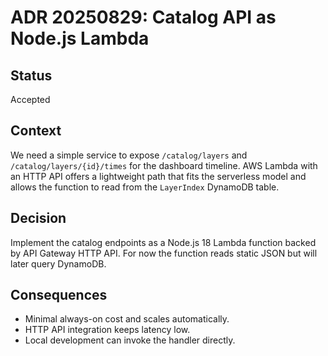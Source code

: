 # ADR 20250829: Catalog API as Node.js Lambda

## Status
Accepted

## Context
We need a simple service to expose `/catalog/layers` and `/catalog/layers/{id}/times` for the dashboard timeline. AWS Lambda with an HTTP API offers a lightweight path that fits the serverless model and allows the function to read from the `LayerIndex` DynamoDB table.

## Decision
Implement the catalog endpoints as a Node.js 18 Lambda function backed by API Gateway HTTP API. For now the function reads static JSON but will later query DynamoDB.

## Consequences
- Minimal always-on cost and scales automatically.
- HTTP API integration keeps latency low.
- Local development can invoke the handler directly.
